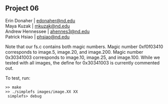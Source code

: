 ## Project 06

Erin Donaher | edonaher@nd.edu  
Maya Kuzak | mkuzak@nd.edu  
Andrew Hennessee | ahennes3@nd.edu  
Patrick Hsiao | phsiao@nd.edu

Note that our fs.c contains both magic numbers. Magic number 0xf0f03410 corresponds to image.5, image.20, and image.200. Magic number 0x30341003 corresponds to image.10, image.25, and image.100. While we tested with all images, the define for 0x30341003 is currently commented out.

To test, run:
```
>> make
>> ./simplefs images/image.XX XX
 simplefs> debug
```